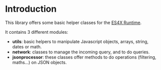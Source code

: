 
# Introduction
This library offers some basic helper classes for the [ES4X Runtime](https://github.com/reactiverse/es4x).

It contains 3 different modules:
- **utils**: basic helpers to manipulate Javascript objects, arrays, string, dates or math.
- **network**: classes to manage the incoming query, and to do queries.
- **jsonprocessor**: these classes offer methods to do operations (filtering, maths...) on JSON objects.

